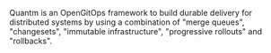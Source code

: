 Quantm is an OpenGitOps framework to build durable delivery for distributed systems by using a combination of "merge queues", "changesets", "immutable infrastructure", "progressive rollouts" and "rollbacks".
